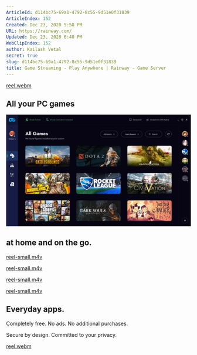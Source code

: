 ```yaml
---
ArticleId: d114bc75-69a1-4792-8c55-9d51e0f31839
ArticleIndex: 152
Created: Dec 23, 2020 5:58 PM
URL: https://rainway.com/
Updated: Dec 23, 2020 6:40 PM
WebClipIndex: 152
author: Kailash Vetal
secret: true
slug: d114bc75-69a1-4792-8c55-9d51e0f31839
title: Game Streaming - Play Anywhere | Rainway - Game Server
---
```

[reel.webm](https://rainway.com/img/videos/reel.webm)

## All your PC games

![152%20e56ca1c32eb14ae6a679a45b6337a955/interface.jpg](152%20e56ca1c32eb14ae6a679a45b6337a955/interface.jpg)

## at home and on the go.

[reel-small.m4v](https://rainway.com/img/videos/reel-small.m4v)

[reel-small.m4v](https://rainway.com/img/videos/reel-small.m4v)

[reel-small.m4v](https://rainway.com/img/videos/reel-small.m4v)

[reel-small.m4v](https://rainway.com/img/videos/reel-small.m4v)

## Everyday apps.

Completely free. No ads. No additional purchases.

Secure by design. Committed to your privacy.

[reel.webm](https://rainway.com/img/videos/reel.webm)
